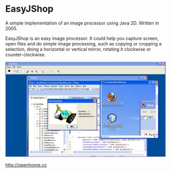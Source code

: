 EasyJShop
=========

A simple implementation of an image processor using Java 2D. Written in 2005.

EasyJShop is an easy image processor. It could help you capture screen, open files and do simple image processing, such as copying or cropping a selection, doing a horizontal or vertical mirror, rotating it clockwise or counter-clockwise.

![Screenshot](/screenshot.png)

http://openhome.cc
